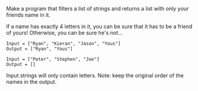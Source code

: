 Make a program that filters a list of strings and returns a list with only your friends name in it.<br>

If a name has exactly 4 letters in it, you can be sure that it has to be a friend of yours! Otherwise, you can be sure he's not...<br>

    Input = ["Ryan", "Kieran", "Jason", "Yous"]
    Output = ["Ryan", "Yous"]

    Input = ["Peter", "Stephen", "Joe"]
    Output = []

Input strings will only contain letters. Note: keep the original order of the names in the output.<br>
